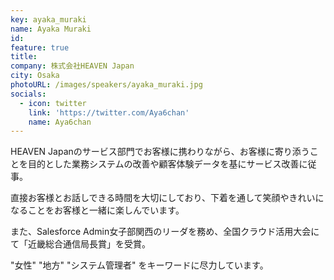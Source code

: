 ```yaml
---
key: ayaka_muraki
name: Ayaka Muraki
id: 
feature: true
title: 
company: 株式会社HEAVEN Japan
city: Osaka
photoURL: /images/speakers/ayaka_muraki.jpg
socials:
  - icon: twitter
    link: 'https://twitter.com/Aya6chan'
    name: Aya6chan
---
```

HEAVEN Japanのサービス部門でお客様に携わりながら、お客様に寄り添うことを目的とした業務システムの改善や顧客体験データを基にサービス改善に従事。

直接お客様とお話しできる時間を大切にしており、下着を通して笑顔やきれいになることをお客様と一緒に楽しんでいます。

また、Salesforce Admin女子部関西のリーダを務め、全国クラウド活用大会にて「近畿総合通信局長賞」を受賞。

"女性" "地方" "システム管理者" をキーワードに尽力しています。
